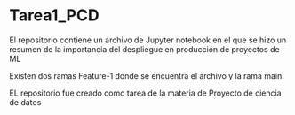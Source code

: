 # Tarea1_PCD

El repositorio contiene un archivo de Jupyter notebook en el que se hizo un resumen de la importancia del despliegue en producción de proyectos de ML

Existen dos ramas Feature-1 donde se encuentra el archivo y la rama main.

EL repositorio fue creado como tarea de la materia de Proyecto de ciencia de datos
